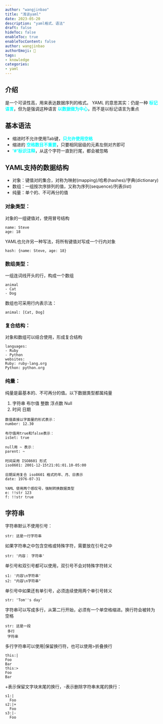 ```yaml
---
author: "wangjinbao"
title: "浅谈yaml"
date: 2023-05-20
description: "yaml格式、语法"
draft: false
hideToc: false
enableToc: true
enableTocContent: false
author: wangjinbao
authorEmoji: 👻
tags:
- knowledge
categories:
- yaml
---
```


## 介绍
是一个可读性高，用来表达数据序列的格式。
YAML 的意思其实：仍是一种 <font color='cyan'>**标记语言**</font>，但为是强调这种语言 <font color='cyan'>**以数据做为中心**</font>，而不是以标记语言为重点

## 基本语法
+ 缩进时不允许使用Tab键，<font color='cyan'>**只允许使用空格**</font>
+ 缩进的 <font color='cyan'>**空格数目不重要**</font>，只要相同层级的元素左侧对齐即可
+ <font color='cyan'>**'#'标识注释**</font>，从这个字符一直到行尾，都会被忽略

## YAML支持的数据结构
+ 对象：键值对的集合，对称为映射(mapping)/哈希(hashes)/字典(dictionary)
+ 数组：一组按次序排列的值，又称为序列(sequence)/列表(list)
+ 纯量：单个的、不可再分的值

### 对象类型：
对象的一组键值对，使用冒号结构
```text
name: Steve
age: 18
```
YAML也允许另一种写法，将所有键值对写成一个行内对象
```text
hash: {name: Steve, age: 18}
```

### 数组类型：
一组连词线开头的行，构成一个数组
```text
animal
- Cat
- Dog
```
数组也可采用行内表示法：
```text
animal: [Cat, Dog]
```

### 复合结构：
对象和数组可以结合使用，形成复合结构
```text
languages:
- Ruby
- Python
websites:
Ruby: ruby-lang.org
Python: python.org
```

### 纯量：
纯量是最基本的、不可再分的值。以下数据类型都属纯量
1. 字符串 布尔值 整数 浮点数 Null
2. 时间 日期
```text
数值直接以字面量的形式表示：
number: 12.30

布尔值用true和false表示：
isSet: true

null用 ~ 表示：
parent: ~

时间采用 ISO8601 形式
iso8601: 2001-12-15t21:01:01.10-05:00

日期采用复合 iso8601 格式的年、月、日表示
date: 1976-07-31

YAML 使用两个感叹号，强制转换数据类型
e: !!str 123
f: !!str true
```

## 字符串
字符串默认不使用引号：
```text
str: 这是一行字符串
```
如果字符串之中包含空格或特殊字符，需要放在引号之中
```text
str: '内容： 字符串'
```
单引号和双引号都可以使用，双引号不会对特殊字符转义
```text
s1: '内容\n字符串'
s2: "内容\n字符串"
```
单引号中如果还有单引号，必须连续使用两个单引号转义
```text
str: 'Tom''s day'
```
字符串可以写成多行，从第二行开始，必须有一个单空格缩进。换行符会被转为 空格
```text
str: 这是一段
 多行
 字符串
```
多行字符串可以使用|保留换行符，也可以使用>折叠换行
```text
this:|
Foo
Bar
this:>
Foo
Bar
```
+表示保留文字块末尾的换行，-表示删除字符串末尾的换行：
```text
s1:|
  Foo
s2:|+
  Foo
s3:|-
  Foo
```
